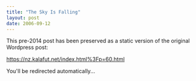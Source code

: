 ```yaml
---
title: "The Sky Is Falling"
layout: post
date: 2006-09-12
---
```


This pre-2014 post has been preserved as a static version of the original Wordpress post:

https://nz.kalafut.net/index.html%3Fp=60.html

You'll be redirected automatically...

<head>
  <meta http-equiv="refresh" content="5;url=https://nz.kalafut.net/index.html%3Fp=60.html">
</head>

